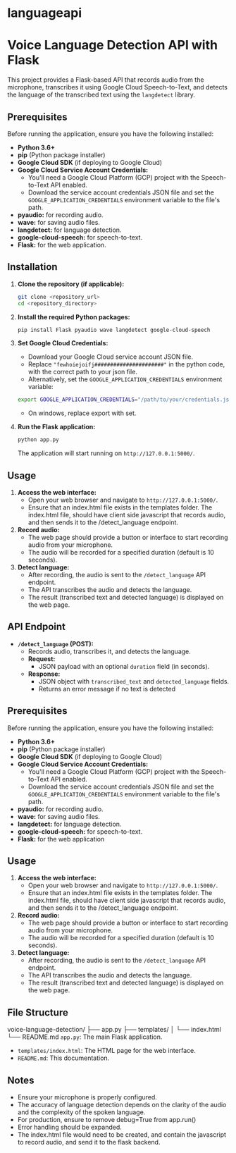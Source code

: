# languageapi
# Voice Language Detection API with Flask

This project provides a Flask-based API that records audio from the microphone, transcribes it using Google Cloud Speech-to-Text, and detects the language of the transcribed text using the `langdetect` library.

## Prerequisites

Before running the application, ensure you have the following installed:

* **Python 3.6+**
* **pip** (Python package installer)
* **Google Cloud SDK** (if deploying to Google Cloud)
* **Google Cloud Service Account Credentials:**
    * You'll need a Google Cloud Platform (GCP) project with the Speech-to-Text API enabled.
    * Download the service account credentials JSON file and set the `GOOGLE_APPLICATION_CREDENTIALS` environment variable to the file's path.
* **pyaudio:** for recording audio.
* **wave:** for saving audio files.
* **langdetect:** for language detection.
* **google-cloud-speech:** for speech-to-text.
* **Flask:** for the web application.

## Installation

1.  **Clone the repository (if applicable):**

    ```bash
    git clone <repository_url>
    cd <repository_directory>
    ```

2.  **Install the required Python packages:**

    ```bash
    pip install Flask pyaudio wave langdetect google-cloud-speech
    ```

3.  **Set Google Cloud Credentials:**

    * Download your Google Cloud service account JSON file.
    * Replace `"fewhoiejoifj######################"` in the python code, with the correct path to your json file.
    * Alternatively, set the `GOOGLE_APPLICATION_CREDENTIALS` environment variable:

    ```bash
    export GOOGLE_APPLICATION_CREDENTIALS="/path/to/your/credentials.json"
    ```
    * On windows, replace export with set.

4.  **Run the Flask application:**

    ```bash
    python app.py
    ```

    The application will start running on `http://127.0.0.1:5000/`.

## Usage

1.  **Access the web interface:**
    * Open your web browser and navigate to `http://127.0.0.1:5000/`.
    * Ensure that an index.html file exists in the templates folder. The index.html file, should have client side javascript that records audio, and then sends it to the /detect_language endpoint.
2.  **Record audio:**
    * The web page should provide a button or interface to start recording audio from your microphone.
    * The audio will be recorded for a specified duration (default is 10 seconds).
3.  **Detect language:**
    * After recording, the audio is sent to the `/detect_language` API endpoint.
    * The API transcribes the audio and detects the language.
    * The result (transcribed text and detected language) is displayed on the web page.

## API Endpoint

* **`/detect_language` (POST):**
    * Records audio, transcribes it, and detects the language.
    * **Request:**
        * JSON payload with an optional `duration` field (in seconds).
    * **Response:**
        * JSON object with `transcribed_text` and `detected_language` fields.
        * Returns an error message if no text is detected

## Prerequisites

Before running the application, ensure you have the following installed:

* **Python 3.6+**
* **pip** (Python package installer)
* **Google Cloud SDK** (if deploying to Google Cloud)
* **Google Cloud Service Account Credentials:**
    * You'll need a Google Cloud Platform (GCP) project with the Speech-to-Text API enabled.
    * Download the service account credentials JSON file and set the `GOOGLE_APPLICATION_CREDENTIALS` environment variable to the file's path.
* **pyaudio:** for recording audio.
* **wave:** for saving audio files.
* **langdetect:** for language detection.
* **google-cloud-speech:** for speech-to-text.
* **Flask:** for the web application

## Usage

1.  **Access the web interface:**
    * Open your web browser and navigate to `http://127.0.0.1:5000/`.
    * Ensure that an index.html file exists in the templates folder. The index.html file, should have client side javascript that records audio, and then sends it to the /detect_language endpoint.
2.  **Record audio:**
    * The web page should provide a button or interface to start recording audio from your microphone.
    * The audio will be recorded for a specified duration (default is 10 seconds).
3.  **Detect language:**
    * After recording, the audio is sent to the `/detect_language` API endpoint.
    * The API transcribes the audio and detects the language.
    * The result (transcribed text and detected language) is displayed on the web page.


## File Structure

voice-language-detection/
├── app.py
├── templates/
│   └── index.html
└── README.md
`app.py`: The main Flask application.
* `templates/index.html`: The HTML page for the web interface.
* `README.md`: This documentation.

## Notes

* Ensure your microphone is properly configured.
* The accuracy of language detection depends on the clarity of the audio and the complexity of the spoken language.
* For production, ensure to remove debug=True from app.run()
* Error handling should be expanded.
* The index.html file would need to be created, and contain the javascript to record audio, and send it to the flask backend.

